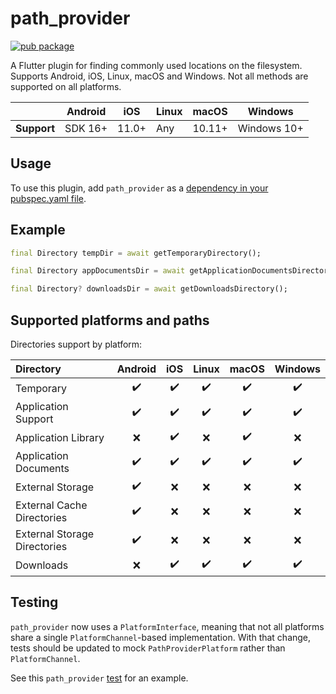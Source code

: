 # path_provider
<?code-excerpt path-base="excerpts/packages/path_provider_example"?>

[![pub package](https://img.shields.io/pub/v/path_provider.svg)](https://pub.dev/packages/path_provider)

A Flutter plugin for finding commonly used locations on the filesystem.
Supports Android, iOS, Linux, macOS and Windows.
Not all methods are supported on all platforms.

|             | Android | iOS   | Linux | macOS  | Windows     |
|-------------|---------|-------|-------|--------|-------------|
| **Support** | SDK 16+ | 11.0+ | Any   | 10.11+ | Windows 10+ |

## Usage

To use this plugin, add `path_provider` as a [dependency in your pubspec.yaml file](https://flutter.dev/docs/development/platform-integration/platform-channels).

## Example
<?code-excerpt "readme_excerpts.dart (Example)"?>
```dart
final Directory tempDir = await getTemporaryDirectory();

final Directory appDocumentsDir = await getApplicationDocumentsDirectory();

final Directory? downloadsDir = await getDownloadsDirectory();
```

## Supported platforms and paths

Directories support by platform:

| Directory | Android | iOS | Linux | macOS | Windows |
| :--- | :---: | :---: | :---: | :---: | :---: |
| Temporary | ✔️ | ✔️ | ✔️ | ✔️ | ✔️ |
| Application Support | ✔️ | ✔️ | ✔️ | ✔️ | ✔️ |
| Application Library | ❌️ | ✔️ | ❌️ | ✔️ | ❌️ |
| Application Documents | ✔️ | ✔️ | ✔️ | ✔️ | ✔️ |
| External Storage | ✔️ | ❌ | ❌ | ❌️ | ❌️ |
| External Cache Directories | ✔️ | ❌ | ❌ | ❌️ | ❌️ |
| External Storage Directories | ✔️ | ❌ | ❌ | ❌️ | ❌️ |
| Downloads | ❌ | ✔️ | ✔️ | ✔️ | ✔️ |

## Testing

`path_provider` now uses a `PlatformInterface`, meaning that not all platforms share a single `PlatformChannel`-based implementation.
With that change, tests should be updated to mock `PathProviderPlatform` rather than `PlatformChannel`.

See this `path_provider` [test](https://github.com/flutter/packages/blob/main/packages/path_provider/path_provider/test/path_provider_test.dart) for an example.
